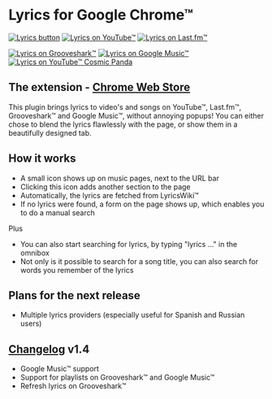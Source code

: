 ﻿Lyrics for Google Chrome™
=========================

[![Lyrics button](http://haampie.github.com/Lyrics-for-Chrome/images/logo-lyrics-for-chrome-banner-1-220.jpg)](http://haampie.github.com/Lyrics-for-Chrome/images/logo-lyrics-for-chrome-banner-1.jpg) 
[![Lyrics on YouTube™](http://haampie.github.com/Lyrics-for-Chrome/images/logo-lyrics-for-chrome-banner-2-220.jpg)](http://haampie.github.com/Lyrics-for-Chrome/images/logo-lyrics-for-chrome-banner-2.jpg) 
[![Lyrics on Last.fm™](http://haampie.github.com/Lyrics-for-Chrome/images/logo-lyrics-for-chrome-banner-3-220.jpg)](http://haampie.github.com/Lyrics-for-Chrome/images/logo-lyrics-for-chrome-banner-3.jpg)


[![Lyrics on Grooveshark™](http://haampie.github.com/Lyrics-for-Chrome/images/logo-lyrics-for-chrome-banner-5-220.jpg)](http://haampie.github.com/Lyrics-for-Chrome/images/logo-lyrics-for-chrome-banner-5.jpg) 
[![Lyrics on Google Music™](http://haampie.github.com/Lyrics-for-Chrome/images/logo-lyrics-for-chrome-banner-9-220.jpg)](http://haampie.github.com/Lyrics-for-Chrome/images/logo-lyrics-for-chrome-banner-9.jpg) 
[![Lyrics on YouTube™ Cosmic Panda](http://haampie.github.com/Lyrics-for-Chrome/images/logo-lyrics-for-chrome-banner-6-220.jpg)](http://haampie.github.com/Lyrics-for-Chrome/images/logo-lyrics-for-chrome-banner-6.jpg) 

The extension - [Chrome Web Store](https://chrome.google.com/webstore/developer/detail/oglbipcbkmlknhfhabolnniekmlhfoek)
-------------
This plugin brings lyrics to video's and songs on YouTube™, Last.fm™, Grooveshark™ and Google Music™, without annoying popups! You can either chose to blend the lyrics flawlessly with the page, or show them in a beautifully designed tab.

How it works
------------

- A small icon shows up on music pages, next to the URL bar
- Clicking this icon adds another section to the page
- Automatically, the lyrics are fetched from LyricsWiki™
- If no lyrics were found, a form on the page shows up, which enables you to do a manual search

Plus
- You can also start searching for lyrics, by typing "lyrics ..." in the omnibox
- Not only is it possible to search for a song title, you can also search for words you remember of the lyrics


Plans for the next release
--------------------------

-  Multiple lyrics providers (especially useful for Spanish and Russian users)


[Changelog](http://harmenstoppels.nl/lyrics-for-google-chrome/changelog/) v1.4
-------------
- Google Music™ support
- Support for playlists on Grooveshark™ and Google Music™
- Refresh lyrics on Grooveshark™